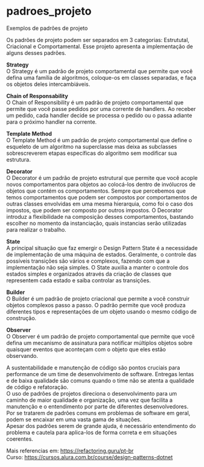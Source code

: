 # padroes_projeto
Exemplos de padrões de projeto

Os padrões de projeto podem ser separados em 3 categorias: Estrututal, Criacional e Comportamental.
Esse projeto apresenta a implementação de alguns desses padrões.

**Strategy**\
O Strategy é um padrão de projeto comportamental que permite que 
você defina uma família de algoritmos, coloque-os em classes separadas, 
e faça os objetos deles intercambiáveis.

**Chain of Responsability**\
O Chain of Responsibility é um padrão de projeto comportamental que 
permite que você passe pedidos por uma corrente de handlers. 
Ao receber um pedido, cada handler decide se processa o pedido ou o 
passa adiante para o próximo handler na corrente.

**Template Method**\
O Template Method é um padrão de projeto comportamental que define o esqueleto de um 
algoritmo na superclasse mas deixa as subclasses sobrescreverem etapas específicas do 
algoritmo sem modificar sua estrutura.

**Decorator**\
O Decorator é um padrão de projeto estrutural que permite que você acople novos 
comportamentos para objetos ao colocá-los dentro de invólucros de objetos que 
contém os comportamentos.
Sempre que percebemos que temos comportamentos que podem ser compostos por 
comportamentos de outras classes envolvidas em uma mesma hierarquia, como 
foi o caso dos impostos, que podem ser composto por outros impostos. 
O Decorator introduz a flexibilidade na composição desses comportamentos, 
bastando escolher no momento da instanciação, quais instancias serão utilizadas 
para realizar o trabalho.

**State**\
A principal situação que faz emergir o Design Pattern State é a necessidade 
de implementação de uma máquina de estados. Geralmente, o controle das possíveis 
transições são vários e complexos, fazendo com que a implementação não seja simples.
 O State auxilia a manter o controle dos estados simples e organizados através da 
criação de classes que representem cada estado e saiba controlar as transições.

**Builder**\
O Builder é um padrão de projeto criacional que permite a você construir objetos 
complexos passo a passo. O padrão permite que você produza diferentes tipos e 
representações de um objeto usando o mesmo código de construção.

**Observer**\
O Observer é um padrão de projeto comportamental que permite que você defina um mecanismo 
de assinatura para notificar múltiplos objetos sobre quaisquer eventos que aconteçam com o 
objeto que eles estão observando.

A sustentabilidade e manutenção de código são pontos cruciais para performance de um time de 
desenvolvimento de software. Entregas lentas e de baixa qualidade são comuns quando o time não 
se atenta a qualidade de código e refatoração.\
O uso de padrões de projetos direciona o desenvolvimento para um caminho de maior qualidade e 
organização, uma vez que facilita a manutenção e o entendimento por parte de diferentes desenvolvedores. 
Por se tratarem de padrões comuns em problemas de software em geral, podem se encaixar em uma vasta gama 
de situações.\
Apesar dos padrões serem de grande ajuda, é necessário entendimento do problema e cautela para 
aplica-los de forma correta e em situações coerentes.

Mais referencias em: https://refactoring.guru/pt-br <br>
Curso: https://cursos.alura.com.br/course/design-patterns-dotnet
